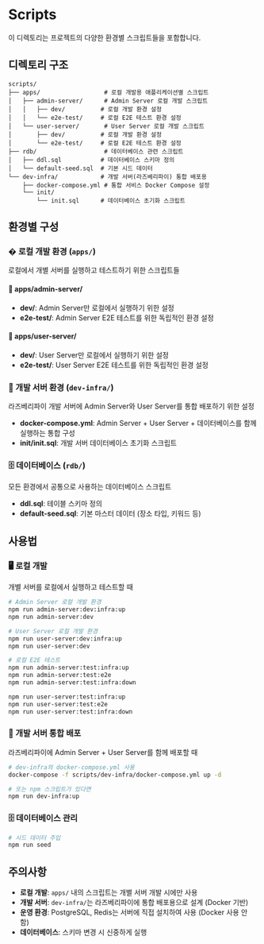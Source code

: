 # Scripts

이 디렉토리는 프로젝트의 다양한 환경별 스크립트들을 포함합니다.

## 디렉토리 구조

```
scripts/
├── apps/                  # 로컬 개발용 애플리케이션별 스크립트
│   ├── admin-server/      # Admin Server 로컬 개발 스크립트
│   │   ├── dev/          # 로컬 개발 환경 설정
│   │   └── e2e-test/     # 로컬 E2E 테스트 환경 설정
│   └── user-server/       # User Server 로컬 개발 스크립트
│       ├── dev/          # 로컬 개발 환경 설정
│       └── e2e-test/     # 로컬 E2E 테스트 환경 설정
├── rdb/                   # 데이터베이스 관련 스크립트
│   ├── ddl.sql           # 데이터베이스 스키마 정의
│   └── default-seed.sql  # 기본 시드 데이터
└── dev-infra/            # 개발 서버(라즈베리파이) 통합 배포용
    ├── docker-compose.yml # 통합 서비스 Docker Compose 설정
    └── init/
        └── init.sql      # 데이터베이스 초기화 스크립트
```

## 환경별 구성

### �️ 로컬 개발 환경 (`apps/`)

로컬에서 개별 서버를 실행하고 테스트하기 위한 스크립트들

#### 📁 apps/admin-server/

- **dev/**: Admin Server만 로컬에서 실행하기 위한 설정
- **e2e-test/**: Admin Server E2E 테스트를 위한 독립적인 환경 설정

#### 📁 apps/user-server/

- **dev/**: User Server만 로컬에서 실행하기 위한 설정
- **e2e-test/**: User Server E2E 테스트를 위한 독립적인 환경 설정

### 🍓 개발 서버 환경 (`dev-infra/`)

라즈베리파이 개발 서버에 Admin Server와 User Server를 통합 배포하기 위한 설정

- **docker-compose.yml**: Admin Server + User Server + 데이터베이스를 함께 실행하는 통합 구성
- **init/init.sql**: 개발 서버 데이터베이스 초기화 스크립트

### 🗄️ 데이터베이스 (`rdb/`)

모든 환경에서 공통으로 사용하는 데이터베이스 스크립트

- **ddl.sql**: 테이블 스키마 정의
- **default-seed.sql**: 기본 마스터 데이터 (장소 타입, 키워드 등)

## 사용법

### 🖥️ 로컬 개발

개별 서버를 로컬에서 실행하고 테스트할 때

```bash
# Admin Server 로컬 개발 환경
npm run admin-server:dev:infra:up
npm run admin-server:dev

# User Server 로컬 개발 환경
npm run user-server:dev:infra:up
npm run user-server:dev

# 로컬 E2E 테스트
npm run admin-server:test:infra:up
npm run admin-server:test:e2e
npm run admin-server:test:infra:down

npm run user-server:test:infra:up
npm run user-server:test:e2e
npm run user-server:test:infra:down
```

### 🍓 개발 서버 통합 배포

라즈베리파이에 Admin Server + User Server를 함께 배포할 때

```bash
# dev-infra의 docker-compose.yml 사용
docker-compose -f scripts/dev-infra/docker-compose.yml up -d

# 또는 npm 스크립트가 있다면
npm run dev-infra:up
```

### 🗄️ 데이터베이스 관리

```bash
# 시드 데이터 주입
npm run seed
```

## 주의사항

- **로컬 개발**: `apps/` 내의 스크립트는 개별 서버 개발 시에만 사용
- **개발 서버**: `dev-infra/`는 라즈베리파이에 통합 배포용으로 설계 (Docker 기반)
- **운영 환경**: PostgreSQL, Redis는 서버에 직접 설치하여 사용 (Docker 사용 안 함)
- **데이터베이스**: 스키마 변경 시 신중하게 실행
